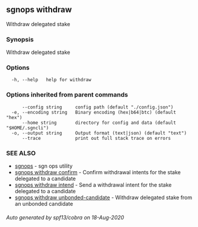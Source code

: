 ## sgnops withdraw

Withdraw delegated stake

### Synopsis

Withdraw delegated stake

### Options

```
  -h, --help   help for withdraw
```

### Options inherited from parent commands

```
      --config string     config path (default "./config.json")
  -e, --encoding string   Binary encoding (hex|b64|btc) (default "hex")
      --home string       directory for config and data (default "$HOME/.sgncli")
  -o, --output string     Output format (text|json) (default "text")
      --trace             print out full stack trace on errors
```

### SEE ALSO

* [sgnops](sgnops.md)	 - sgn ops utility
* [sgnops withdraw confirm](sgnops_withdraw_confirm.md)	 - Confirm withdrawal intents for the stake delegated to a candidate
* [sgnops withdraw intend](sgnops_withdraw_intend.md)	 - Send a withdrawal intent for the stake delegated to a candidate
* [sgnops withdraw unbonded-candidate](sgnops_withdraw_unbonded-candidate.md)	 - Withdraw delegated stake from an unbonded candidate

###### Auto generated by spf13/cobra on 18-Aug-2020
